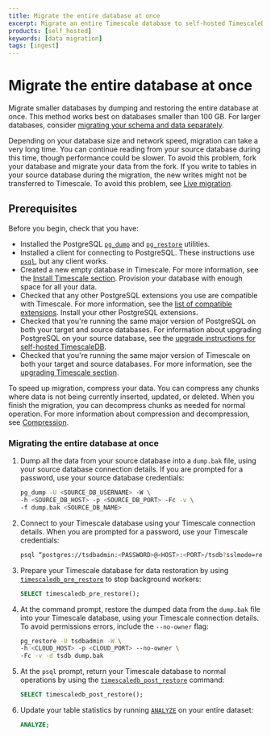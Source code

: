 ```yaml
---
title: Migrate the entire database at once
excerpt: Migrate an entire Timescale database to self-hosted TimescaleDB in one go
products: [self_hosted]
keywords: [data migration]
tags: [ingest]
---
```


# Migrate the entire database at once

Migrate smaller databases by dumping and restoring the entire database at once.
This method works best on databases smaller than 100&nbsp;GB. For larger
databases, consider [migrating your schema and data
separately][migrate-separately].

<Highlight type="warning">

Depending on your database size and network speed, migration can take a very
long time. You can continue reading from your source database during this time,
though performance could be slower. To avoid this problem, fork your database
and migrate your data from the fork. If you write to tables in your source
database during the migration, the new writes might not be transferred to
Timescale. To avoid this problem, see [Live migration][live-migration].

</Highlight>

## Prerequisites

Before you begin, check that you have:

*   Installed the PostgreSQL [`pg_dump`][pg_dump] and [`pg_restore`][pg_restore]
    utilities.
*   Installed a client for connecting to PostgreSQL. These instructions use
    [`psql`][psql], but any client works.
*   Created a new empty database in Timescale. For more information, see
    the [Install Timescale section][install-selfhosted-timescale]. Provision
    your database with enough space for all your data.
*   Checked that any other PostgreSQL extensions you use are compatible with
    Timescale. For more information, see the [list of compatible
    extensions][extensions]. Install your other PostgreSQL extensions.
*   Checked that you're running the same major version of PostgreSQL on both
    your target and source databases. For information about upgrading
    PostgreSQL on your source database, see the
    [upgrade instructions for self-hosted TimescaleDB][upgrading-postgresql-self-hosted].
*   Checked that you're running the same major version of Timescale on both
    your target and source databases. For more information, see the
    [upgrading Timescale section][upgrading-timescaledb].

<Highlight type="note">

To speed up migration, compress your data. You can compress any chunks where
data is not being currently inserted, updated, or deleted. When you finish the
migration, you can decompress chunks as needed for normal operation. For more
information about compression and decompression, see [Compression][compression].

</Highlight>

<Procedure>

### Migrating the entire database at once

1.  Dump all the data from your source database into a `dump.bak` file, using your
    source database connection details. If you are prompted for a password, use
    your source database credentials:

    ```bash
    pg_dump -U <SOURCE_DB_USERNAME> -W \
    -h <SOURCE_DB_HOST> -p <SOURCE_DB_PORT> -Fc -v \
    -f dump.bak <SOURCE_DB_NAME>
    ```

1.  Connect to your Timescale database using your Timescale
    connection details. When you are prompted for a password, use your Timescale
    credentials:

    ```bash
    psql “postgres://tsdbadmin:<PASSWORD>@<HOST>:<PORT>/tsdb?sslmode=require”
    ```

1.  Prepare your Timescale database for data restoration by using
    [`timescaledb_pre_restore`][timescaledb_pre_restore] to stop background
    workers:

    ```sql
    SELECT timescaledb_pre_restore();
    ```

1.  At the command prompt, restore the dumped data from the `dump.bak` file into
    your Timescale database, using your Timescale connection
    details. To avoid permissions errors, include the `--no-owner` flag:

    ```bash
    pg_restore -U tsdbadmin -W \
    -h <CLOUD_HOST> -p <CLOUD_PORT> --no-owner \
    -Fc -v -d tsdb dump.bak
    ```

1.  At the `psql` prompt, return your Timescale database to normal
    operations by using the
    [`timescaledb_post_restore`][timescaledb_post_restore] command:

    ```sql
    SELECT timescaledb_post_restore();
    ```

1.  Update your table statistics by running [`ANALYZE`][analyze] on your entire
    dataset:

    ```sql
    ANALYZE;
    ```

</Procedure>

[analyze]: https://www.postgresql.org/docs/10/sql-analyze.html
[extensions]: /use-timescale/:currentVersion:/extensions/
[install-selfhosted-timescale]: /self-hosted/:currentVersion:/install/
[migrate-separately]: /self-hosted/:currentVersion:/migration/schema-then-data/
[pg_dump]: https://www.postgresql.org/docs/current/app-pgdump.html
[pg_restore]: https://www.postgresql.org/docs/current/app-pgrestore.html
[psql]: /use-timescale/:currentVersion:/integrations/psql/
[timescaledb_pre_restore]: /api/:currentVersion:/administration/#timescaledb_pre_restore
[timescaledb_post_restore]: /api/:currentVersion:/administration/#timescaledb_post_restore
[upgrading-postgresql-self-hosted]: /self-hosted/:currentVersion:/upgrades/upgrade-pg/
[upgrading-timescaledb]: /self-hosted/:currentVersion:/upgrades/major-upgrade/
[live-migration]: /migrate/:currentVersion:/live-migration/
[compression]: /use-timescale/:currentVersion:/compression/